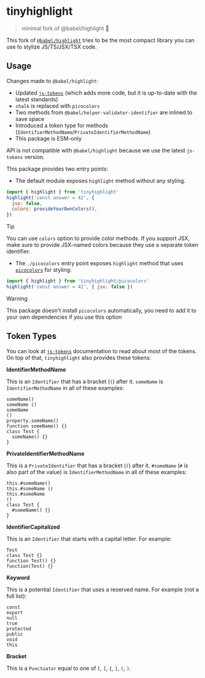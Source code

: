 # tinyhighlight

> minimal fork of @babel/highlight 🌈

This fork of [`@babel/highlight`](https://www.npmjs.com/package/@babel/highlight) tries to be the most compact library you can use to stylize JS/TS/JSX/TSX code.

## Usage

Changes made to `@babel/highlight`:

- Updated [`js-tokens`](https://github.com/lydell/js-tokens) (which adds more code, but it is up-to-date with the latest standards)
- `chalk` is replaced with `picocolors`
- Two methods from `@babel/helper-validator-identifier` are inlined to save space
- Introduced a token type for methods (`IdentifierMethodName`/`PrivateIdentifierMethodName`)
- This package is ESM-only

API is not compatible with `@babel/highlight` because we use the latest `js-tokens` version.

This package provides two entry points:

- The default module exposes `highlight` method without any styling.

```js
import { highlight } from 'tinyhighlight'
highlight('const answer = 42', {
  jsx: false,
  colors: provideYourOwnColors(),
})
```

> [!TIP]
> You can use `colors` option to provide color methods. If you support JSX, make sure to provide JSX-named colors because they use a separate token identifier.

- The `./picocolors` entry point exposes `highlight` method that uses [`picocolors`](https://www.npmjs.com/package/picocolors) for styling:

```js
import { highlight } from 'tinyhighlight/picocolors'
highlight('const answer = 42', { jsx: false })
```

> [!WARNING]
> This package doesn't install `picocolors` automatically, you need to add it to your own dependencies if you use this option

## Token Types

You can look at [`js-tokens`](https://github.com/lydell/js-tokens) documentation to read about most of the tokens. On top of that, `tinyhighlight` also provides these tokens:

**IdentifierMethodName**

This is an `Identifier` that has a bracket (`(`) after it. `someName` is `IdentifierMethodName` in all of these examples:

```
someName()
someName ()
someName
()
property.someName()
function someName() {}
class Test {
  someName() {}
}
```

**PrivateIdentifierMethodName**

This is a `PrivateIdentifier` that has a bracket (`(`) after it. `#someName` (`#` is also part of the value) is `IdentifierMethodName` in all of these examples:

```
this.#someName()
this.#someName ()
this.#someName
()
class Test {
  #someName() {}
}
```

**IdentifierCapitalized**

This is an `Identifier` that starts with a capital letter. For example:

```
Test
class Test {}
function Test() {}
function(Test) {}
```

**Keyword**

This is a potential `Identifier` that uses a reserved name. For example (not a full list):

```
const
export
null
true
protected
public
void
this
```

**Bracket**

This is a `Punctuator` equal to one of `[`, `]`, `{`, `}`, `(`, `)`.
